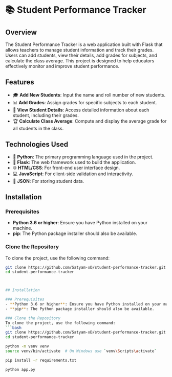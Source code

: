 # 📚 Student Performance Tracker

## Overview
The Student Performance Tracker is a web application built with Flask that allows teachers to manage student information and track their grades. Users can add students, view their details, add grades for subjects, and calculate the class average. This project is designed to help educators effectively monitor and improve student performance.

## Features
- 🎓 **Add New Students**: Input the name and roll number of new students.
- 📊 **Add Grades**: Assign grades for specific subjects to each student.
- 👤 **View Student Details**: Access detailed information about each student, including their grades.
- 🏆 **Calculate Class Average**: Compute and display the average grade for all students in the class.

## Technologies Used
- 🐍 **Python**: The primary programming language used in the project.
- 🚀 **Flask**: The web framework used to build the application.
- 🌐 **HTML/CSS**: For front-end user interface design.
- 💻 **JavaScript**: For client-side validation and interactivity.
- 📂 **JSON**: For storing student data.

## Installation

### Prerequisites
- **Python 3.6 or higher**: Ensure you have Python installed on your machine.
- **pip**: The Python package installer should also be available.

### Clone the Repository
To clone the project, use the following command:
```bash
git clone https://github.com/Satyam-xD/student-performance-tracker.git
cd student-performance-tracker



## Installation

### Prerequisites
- **Python 3.6 or higher**: Ensure you have Python installed on your machine.
- **pip**: The Python package installer should also be available.

### Clone the Repository
To clone the project, use the following command:
```bash
git clone https://github.com/Satyam-xD/student-performance-tracker.git
cd student-performance-tracker

python -m venv venv
source venv/bin/activate  # On Windows use `venv\Scripts\activate`

pip install -r requirements.txt

python app.py
